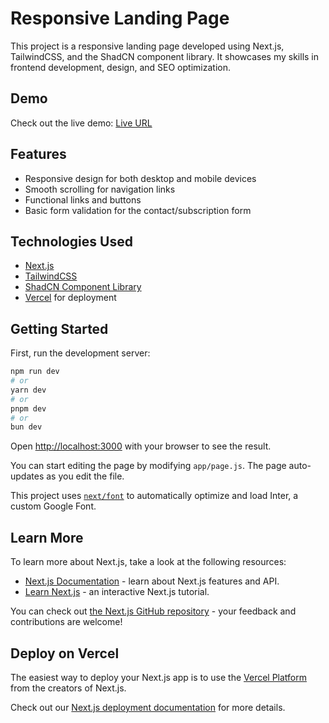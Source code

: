 # Responsive Landing Page

This project is a responsive landing page developed using Next.js, TailwindCSS, and the ShadCN component library. It showcases my skills in frontend development, design, and SEO optimization.



## Demo

Check out the live demo: [Live URL](https://your-live-url.com)

## Features

- Responsive design for both desktop and mobile devices
- Smooth scrolling for navigation links
- Functional links and buttons
- Basic form validation for the contact/subscription form

## Technologies Used

- [Next.js](https://nextjs.org/)
- [TailwindCSS](https://tailwindcss.com/)
- [ShadCN Component Library](https://shadcn.dev/)
- [Vercel](https://vercel.com/) for deployment

## Getting Started

First, run the development server:

```bash
npm run dev
# or
yarn dev
# or
pnpm dev
# or
bun dev
```

Open [http://localhost:3000](http://localhost:3000) with your browser to see the result.

You can start editing the page by modifying `app/page.js`. The page auto-updates as you edit the file.

This project uses [`next/font`](https://nextjs.org/docs/basic-features/font-optimization) to automatically optimize and load Inter, a custom Google Font.

## Learn More

To learn more about Next.js, take a look at the following resources:

- [Next.js Documentation](https://nextjs.org/docs) - learn about Next.js features and API.
- [Learn Next.js](https://nextjs.org/learn) - an interactive Next.js tutorial.

You can check out [the Next.js GitHub repository](https://github.com/vercel/next.js/) - your feedback and contributions are welcome!

## Deploy on Vercel

The easiest way to deploy your Next.js app is to use the [Vercel Platform](https://vercel.com/new?utm_medium=default-template&filter=next.js&utm_source=create-next-app&utm_campaign=create-next-app-readme) from the creators of Next.js.

Check out our [Next.js deployment documentation](https://nextjs.org/docs/deployment) for more details.
